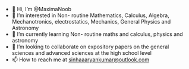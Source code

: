 - 👋 Hi, I’m @MaximaNoob
- 👀 I’m interested in Non- routine Mathematics, Calculus, Algebra, Mechanotronics, electrostatics, Mechanics, General Physics and Astronomy
- 🌱 I’m currently learning Non- routine maths and calculus, physics and astronomy
- 💞️ I’m looking to collaborate on expository papers on the general sciences and advanced sciences at the high school level
- 📫 How to reach me at sinhaaaryankumar@outlook.com

<!---
MaximaNoob/MaximaNoob is a ✨ special ✨ repository because its `README.md` (this file) appears on your GitHub profile.
You can click the Preview link to take a look at your changes.
--->
